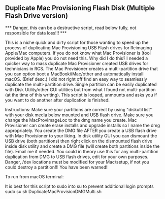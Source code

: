 <H2>Duplicate Mac Provisioning Flash Disk (Multiple Flash Drive version)</H2>

*** Danger, this can be a destructive script, read below fully, not responsible for data loss!!! ***

This is a niche quick and dirty script for those wanting to speed up the process of duplicating Mac Provisioning USB Flash drives for Reimaging Apple/Mac computers. If you do not know what Mac Provisioner is (tool provided by Apple) you do not need this. Why did I do this? I needed a quicker way to mass duplicate Mac Provisioner created USB drives for technicians in RCS. The Mac Provisioner creates a multi-partition drive that you can option boot a MacBook/iMac/other and automatically install macOS. (Brief desc.) I did not right off find an easy way to seamlessly duplicate the multi-partition drive. Single partition can be easily duplicated with Disk Utility/other GUI utilities but from what I found not multi-partition (at the time of this writing). This script is looped, unmounts and asks you if you want to do another after duplication is finished.

Instructions: Make sure your partitions are correct by using "diskutil list" with your disk media below mounted and USB flash drive. Make sure you change the MacProvImageLoc to the dmg name you create. Mac Provisioner can create erase installs and upgrade installs so I name the dmg appropriately. You create the DMG file AFTER you create a USB flash drive with Mac Provisioner to your liking. In disk utility GUI you can dismount the USB drive (both partitions) then right click on the dismounted flash drive inside disk utility and create a DMG file (will create both partitions inside the file). Email me if needed. You could in theory use this for any multi-partition duplication from DMG to USB flash drives, edit for your own purposes. Danger, /dev locations must be modified for your Mac/setup, if not you could destroy a partition!!! You have been warned!

To run from macOS terminal:

It is best for this script to sudo into su to prevent additional login prompts
sudo su
sh DuplicateMacProvisionDMGMulti.sh	
